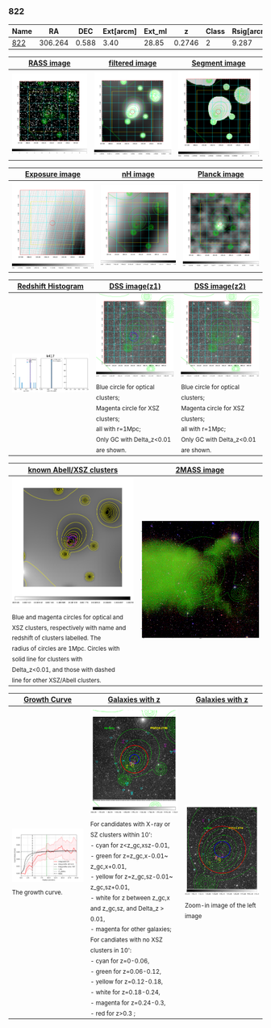 <div STYLE="page-break-after: always;"></div>

### 822

|Name          |RA          |DEC      | Ext[arcm] | Ext_ml | z    | Class| Rsig[arcmin] | CRsig[c/s] | CR500[c/s] | R500[Mpc] |L500[erg/s]|F500[erg/s/cm^2]| M500[Msun]|Tx[keV]|beta|GC(XSZ,Delta_z<0.01)| GC(OPT,Delta_z<0.01)|GC|alias|
|--------------|------------|------------|---|---|-----------|--------|------|------|----|----|----|----|----|----|----|----|----|----|---|
|[822](script/822.md)     | 306.264       | 0.588       | 3.40    | 28.85   | 0.2746 | 2   | 9.287 |0.061 |0.056 |1.022 |2.360e+44 |1.003e-12 |4.019e+14 |5.530 |1.740 |Tar, |-, |Tar, |k417|

|[RASS image](../image/822/822_img.pdf)|[filtered image](../image/822/822_fil.pdf)|[Segment image](../image/822/822_seg.pdf)|
|-------------------|--------------------|-------------------|
| <img src="../image/822/822_img.png" width="300">  | <img src="../image/822/822_fil.png" width="300">   | <img src="../image/822/822_seg.png" width="300">  |

|[Exposure image](../image/822/822_mex.pdf)| [nH image](../image/822/822_nh.pdf)| [Planck image](../image/822/822_p.pdf)|
|-------------------|--------------------|-------------------|
|<img src="../image/822/822_mex.png" width="300">   | <img src="../image/822/822_nh.png" width="300">    | <img src="../image/822/822_p.png" width="300"> |

|[Redshift Histogram](../image/822/822_zg.pdf) | [DSS image(z1)](../image/822/822_dss_z1.pdf)      |  [DSS image(z2)](../image/822/822_dss_z2.pdf)    |
|-------------------|--------------------|-------------------|
|<img src="../image/822/822_zg.png" width="300"> |<img src="../image/822/822_dss_z1.png" width="300"> <sub><br>Blue circle for optical clusters; <br>Magenta circle for XSZ clusters; <br>all with r=1Mpc; <br>Only GC with Delta_z<0.01 are shown. </sub>| <img src="../image/822/822_dss_z2.png" width="300"><sub><br>Blue circle for optical clusters; <br>Magenta circle for XSZ clusters; <br>all with r=1Mpc; <br>Only GC with Delta_z<0.01 are shown. </sub> |

|[known Abell/XSZ clusters](../image/822/822_m.pdf) | [2MASS image](../image/822/822_2mass.pdf)      |
|-------------------|-------------------|
|<img src=../image/822/822_m.png width="300"> <sub><br>Blue and magenta circles for optical and <br>XSZ clusters, respectively with name and <br>redshift of clusters labelled. The <br>radius of circles are 1Mpc. Circles with <br>solid line for clusters with <br>Delta_z<0.01, and those with dashed <br>line for other XSZ/Abell clusters.        </sub>|<img src="../image/822/822_2mass.png" width="300">  |

|[Growth Curve](../image/822/822_gca_all.png) |[Galaxies with z](../image/822/822_opt_ned.pdf) |[Galaxies with z](../image/822/822_opt_ned_zoom.pdf) |
|-------------------|-------------------|-------------------|
| <img src="../image/822/822_gca_all.png" width="300"> <sub><br>The growth curve.</sub>| <img src=../image/822/822_opt_ned.png width="300"> <br><sub> For candidates with X-ray or SZ clusters within 10': <br> - cyan for z<z_gc,xsz-0.01, <br> - green for z=z_gc,x-0.01~ z_gc,x+0.01, <br> - yellow for z=z_gc,sz-0.01~ z_gc,sz+0.01, <br> - white for z between z_gc,x and z_gc,sz, and Delta_z > 0.01, <br> - magenta for other galaxies; <br>For candiates with no XSZ clusters in 10': <br> - cyan for z=0-0.06, <br> - green for z=0.06-0.12, <br> - yellow for z=0.12-0.18, <br> - white for z=0.18-0.24, <br> - magenta for z=0.24-0.3, <br> - red for z>0.3 ;  </sub>|<img src=../image/822/822_opt_ned_zoom.png width="300">  <br><sub> Zoom-in image of the left image</sub>|




